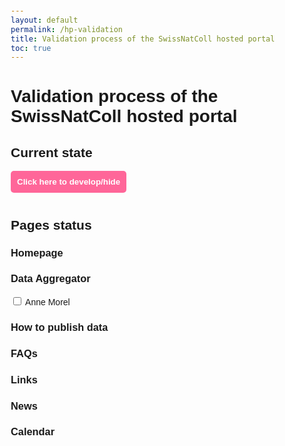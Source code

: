 ```yaml
---
layout: default
permalink: /hp-validation
title: Validation process of the SwissNatColl hosted portal
toc: true
---
```

# Validation process of the SwissNatColl hosted portal

## Current state

<!-- Toggle button -->
<button class="toggle-button" id="toggle-summary">Click here to develop/hide</button>

<!-- The summary content -->
<div id="summary">
    <div class="progress-group">
        <p>Global (10 sections)</p>
        <div class="progress-bar">
            <div class="progress" id="progress-principal" style="width: 14%;"></div>
        </div>
        <p>Thematic: Homepage</p>
        <div class="progress-bar">
            <div class="progress" id="progress-principal" style="width: 16%;">1/6</div>
        </div>
        <p>Thematic: About</p>
        <div class="progress-bar">
            <div class="progress" id="progress-principal" style="width: 16%;">1/6</div>
        </div>
        <p>Thematic: Data</p>
        <div class="progress-bar">
            <div class="progress" id="progress-principal" style="width: 16%;">1/6</div>
        </div>
        <p>Thematic: Data Aggregator</p>
        <div class="progress-bar">
            <div class="progress" id="progress-principal" style="width: 16%;">1/6</div>
        </div>
        <p>Thematic: Methods</p>
        <div class="progress-bar">
            <div class="progress" id="progress-principal" style="width: 0%;">0/6</div>
        </div>
        <p>Thematic: Visit us</p>
        <div class="progress-bar">
            <div class="progress" id="progress-principal" style="width: 16%;">1/6</div>
        </div>
        <p>Thematic: 🔗Links</p>
        <div class="progress-bar">
            <div class="progress" id="progress-principal" style="width: 16%;">1/6</div>
        </div>
        <p>Thematic: 📰News</p>
        <div class="progress-bar">
            <div class="progress" id="progress-principal" style="width: 16%;">1/6</div>
        </div>
        <p>Thematic: 🗓️Calendar</p>
        <div class="progress-bar">
            <div class="progress" id="progress-principal" style="width: 16%;">1/6</div>
        </div>
        <p>Thematic: ❓Helpdesk</p>
        <div class="progress-bar">
            <div class="progress" id="progress-principal" style="width: 16%;">1/6</div>
        </div>
    </div>
</div>

## Pages status

### Homepage

### Data Aggregator

<label>
        <input type="checkbox" id="persistentCheckbox"> Anne Morel
</label>

### How to publish data

### FAQs

### Links

### News

### Calendar



<head>
    <meta charset="UTF-8">
    <meta name="viewport" content="width=device-width, initial-scale=1.0">
    <title>Validation du Site Web</title>
    <style>
        body {
            font-family: Arial, sans-serif;
            margin: 20px;
        }

        .progress-group {
            margin-bottom: 20px;
        }

        .progress-group p {
            font-size: 1.5em;
        }

        .progress-bar {
            background-color: #f3f3f3;
            border-radius: 5px;
            position: relative;
            margin: 15px 0;
            height: 25px;
            width: 100%;
        }

        .progress {
            background-color: #4caf50;
            height: 100%;
            border-radius: 5px;
            text-align: center;
            color: white;
        }

        .page-detail {
            margin-bottom: 20px;
        }

        .validation-system {
            margin-top: 10px;
        }

        .validation-system label {
            margin-right: 10px;
        }

        .validated {
            color: green;
            font-weight: bold;
        }
        #summary {
            display: none; /* Initially hidden */
            transition: all 0.3s ease-in-out;
        }

        /* You can also add some style for better display */
        .toggle-button {
            padding: 10px;
            background-color: #FF6699;
            color: white;
            cursor: pointer;
            border: none;
            border-radius: 5px;
            margin-bottom: 10px;
            font-weight: bold;
        }
        /* Hide the default checkbox */
        input[type="checkbox"] {
            position: absolute;
            opacity: 0;
        }

        /* Create a custom checkbox design */
        .custom-checkbox {
            display: inline-block;
            width: 20px;
            height: 20px;
            background-color: #ccc;
            border-radius: 4px;
            border: 2px solid #ccc;
            cursor: pointer;
        }

        /* Style the checkbox when checked */
        input[type="checkbox"]:checked + .custom-checkbox {
            background-color: green;
            border-color: green;
        }

        /* Optional: Add a checkmark when checked */
        input[type="checkbox"]:checked + .custom-checkbox:after {
            content: '✔';
            display: block;
            text-align: center;
            color: white;
            font-size: 14px;
        }
    </style>
</head>

<body>
    <script>
        // Get the checkbox element
        const checkbox = document.getElementById('persistentCheckbox');

        // When the page loads, check the localStorage to see if the checkbox should be checked
        window.onload = function() {
            const isChecked = localStorage.getItem('checkboxStatus');
            if (isChecked === 'true') {
                checkbox.checked = true;
            }
        };

        // Add an event listener to store the checkbox status in localStorage when it's clicked
        checkbox.addEventListener('change', function() {
            localStorage.setItem('checkboxStatus', checkbox.checked);
        });

        // JavaScript to toggle visibility
        const toggleButton = document.getElementById('toggle-summary');
        const summaryDiv = document.getElementById('summary');

        toggleButton.addEventListener('click', function() {
            // Check if the summary is currently visible
            if (summaryDiv.style.display === 'none' || summaryDiv.style.display === '') {
                // Show the summary
                summaryDiv.style.display = 'block';
            } else {
                // Hide the summary
                summaryDiv.style.display = 'none';
            }
        });
    </script>
</body>
